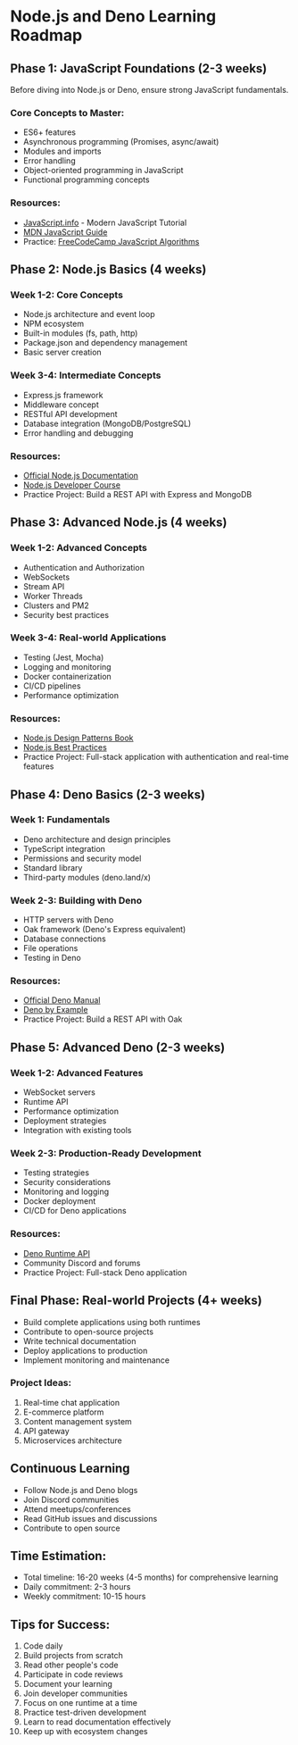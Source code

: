 # Node.js and Deno Learning Roadmap

## Phase 1: JavaScript Foundations (2-3 weeks)
Before diving into Node.js or Deno, ensure strong JavaScript fundamentals.

### Core Concepts to Master:
- ES6+ features
- Asynchronous programming (Promises, async/await)
- Modules and imports
- Error handling
- Object-oriented programming in JavaScript
- Functional programming concepts

### Resources:
- [JavaScript.info](https://javascript.info/) - Modern JavaScript Tutorial
- [MDN JavaScript Guide](https://developer.mozilla.org/en-US/docs/Web/JavaScript)
- Practice: [FreeCodeCamp JavaScript Algorithms](https://www.freecodecamp.org/learn/javascript-algorithms-and-data-structures/)

## Phase 2: Node.js Basics (4 weeks)

### Week 1-2: Core Concepts
- Node.js architecture and event loop
- NPM ecosystem
- Built-in modules (fs, path, http)
- Package.json and dependency management
- Basic server creation

### Week 3-4: Intermediate Concepts
- Express.js framework
- Middleware concept
- RESTful API development
- Database integration (MongoDB/PostgreSQL)
- Error handling and debugging

### Resources:
- [Official Node.js Documentation](https://nodejs.org/docs)
- [Node.js Developer Course](https://www.udemy.com/course/the-complete-nodejs-developer-course-2/)
- Practice Project: Build a REST API with Express and MongoDB

## Phase 3: Advanced Node.js (4 weeks)

### Week 1-2: Advanced Concepts
- Authentication and Authorization
- WebSockets
- Stream API
- Worker Threads
- Clusters and PM2
- Security best practices

### Week 3-4: Real-world Applications
- Testing (Jest, Mocha)
- Logging and monitoring
- Docker containerization
- CI/CD pipelines
- Performance optimization

### Resources:
- [Node.js Design Patterns Book](https://www.packtpub.com/product/node-js-design-patterns-third-edition/9781839214110)
- [Node.js Best Practices](https://github.com/goldbergyoni/nodebestpractices)
- Practice Project: Full-stack application with authentication and real-time features

## Phase 4: Deno Basics (2-3 weeks)

### Week 1: Fundamentals
- Deno architecture and design principles
- TypeScript integration
- Permissions and security model
- Standard library
- Third-party modules (deno.land/x)

### Week 2-3: Building with Deno
- HTTP servers with Deno
- Oak framework (Deno's Express equivalent)
- Database connections
- File operations
- Testing in Deno

### Resources:
- [Official Deno Manual](https://deno.land/manual)
- [Deno by Example](https://examples.deno.land/)
- Practice Project: Build a REST API with Oak

## Phase 5: Advanced Deno (2-3 weeks)

### Week 1-2: Advanced Features
- WebSocket servers
- Runtime API
- Performance optimization
- Deployment strategies
- Integration with existing tools

### Week 2-3: Production-Ready Development
- Testing strategies
- Security considerations
- Monitoring and logging
- Docker deployment
- CI/CD for Deno applications

### Resources:
- [Deno Runtime API](https://deno.land/api)
- Community Discord and forums
- Practice Project: Full-stack Deno application

## Final Phase: Real-world Projects (4+ weeks)
- Build complete applications using both runtimes
- Contribute to open-source projects
- Write technical documentation
- Deploy applications to production
- Implement monitoring and maintenance

### Project Ideas:
1. Real-time chat application
2. E-commerce platform
3. Content management system
4. API gateway
5. Microservices architecture

## Continuous Learning
- Follow Node.js and Deno blogs
- Join Discord communities
- Attend meetups/conferences
- Read GitHub issues and discussions
- Contribute to open source

## Time Estimation:
- Total timeline: 16-20 weeks (4-5 months) for comprehensive learning
- Daily commitment: 2-3 hours
- Weekly commitment: 10-15 hours

## Tips for Success:
1. Code daily
2. Build projects from scratch
3. Read other people's code
4. Participate in code reviews
5. Document your learning
6. Join developer communities
7. Focus on one runtime at a time
8. Practice test-driven development
9. Learn to read documentation effectively
10. Keep up with ecosystem changes